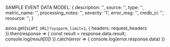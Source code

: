 SAMPLE EVENT DATA MODEL:
{
	description: '',
	source: '',
	type: '',
	metric_name: '',
	processing_notes: '',
	severity: '1',
	error_msg: '',
	cmdb_ci: '',
	resource: '',
}

axios.get(`${API_URL}?sysparm_limit=1`, {
	headers: request_headers
}).then(response => {
	const result = response.data.result;
	console.log(result[0])
}).catch(error => {
	console.log(error.response.data)
})
